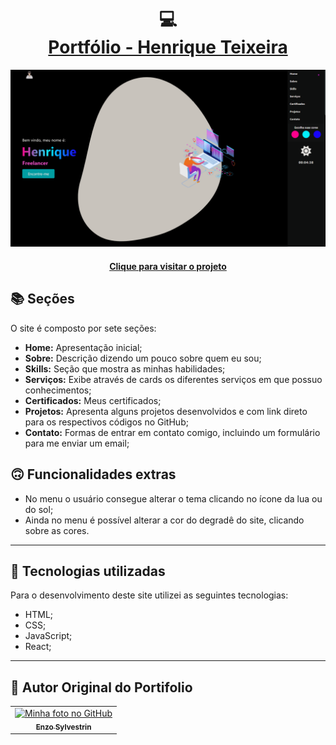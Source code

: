 <h1 align="center">
  💻<br /><a href="https://henrique990.github.io/portifolio/">Portfólio - Henrique Teixeira</a>
</h1>

![Resultado final do projeto](img-preview.png)

<h4 align="center"><a href="https://henrique990.github.io/portifolio/">Clique para visitar o projeto</a></h4>

## 📚 Seções

O site é composto por sete seções:

- **Home:** Apresentação inicial;
- **Sobre:** Descrição dizendo um pouco sobre quem eu sou;
- **Skills:** Seção que mostra as minhas habilidades;
- **Serviços:** Exibe através de cards os diferentes serviços em que possuo conhecimentos;
- **Certificados:** Meus certificados;
- **Projetos:** Apresenta alguns projetos desenvolvidos e com link direto para os respectivos códigos no GitHub;
- **Contato:** Formas de entrar em contato comigo, incluindo um formulário para me enviar um email;

## 🙃 Funcionalidades extras

- No menu o usuário consegue alterar o tema clicando no ícone da lua ou do sol;
- Ainda no menu é possível alterar a cor do degradê do site, clicando sobre as cores.

---

## 💼 Tecnologias utilizadas

Para o desenvolvimento deste site utilizei as seguintes tecnologias:

- HTML;
- CSS;
- JavaScript;
- React;

---

<h2>👻 Autor Original do Portifolio</h2>

<table>
  <tr>
    <td align="center">
      <a href="https://github.com/EnzoSylvestrin">
        <img src="https://avatars.githubusercontent.com/u/88488844?v=4" width="100px;" alt="Minha foto no GitHub"/><br>
        <sub>
          <b>Enzo Sylvestrin</b>
        </sub>
      </a>
    </td>
  </tr>
</table>
